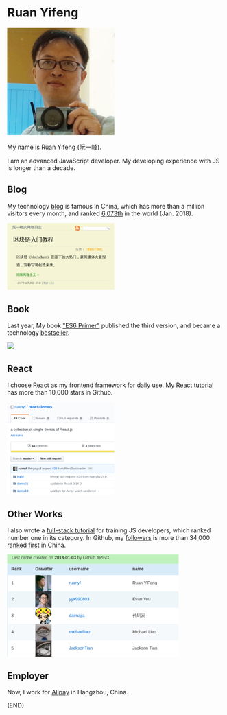 # Ruan Yifeng

<img src="../images/2018-intro-01.jpg" width="250" />

My name is Ruan Yifeng (阮一峰).

I am an advanced JavaScript developer. My developing experience with JS is longer than a decade.

## Blog

My technology [blog](http://www.ruanyifeng.com/blog) is famous in China, which has more than a million visitors every month, and ranked [6,073th](https://www.alexa.com/siteinfo/ruanyifeng.com) in the world (Jan. 2018).

<a href="http://www.ruanyifeng.com/blog"><img src="../images/2018-intro-02.png" width="250" /></a>

## Book

Last year, My book ["ES6 Primer"](http://es6.ruanyifeng.com) published the third version, and became a technology [bestseller](https://item.jd.com/12172449.html).

<a href="http://es6.ruanyifeng.com"><img src="../images/2018-intro-05.png" width="250" /></a>

## React

I choose React as my frontend framework for daily use. My [React tutorial](https://github.com/ruanyf/react-demos) has more than 10,000 stars in Github.

<a href="https://github.com/ruanyf/react-demos"><img src="../images/2018-intro-03.png" width="250" /></a>

## Other Works

I also wrote a [full-stack tutorial](https://github.com/ruanyf/jstraining) for training JS developers, which ranked number one in its category. In Github, my [followers](https://github.com/ruanyf?tab=followers) is more than 34,000 [ranked first](http://githubrank.com/) in China.

<a href="https://github.com/ruanyf?tab=followers"><img src="../images/2018-intro-04.png" width="400" /></a>

## Employer

Now, I work for [Alipay](https://www.alipay.com/) in Hangzhou, China.

(END)
